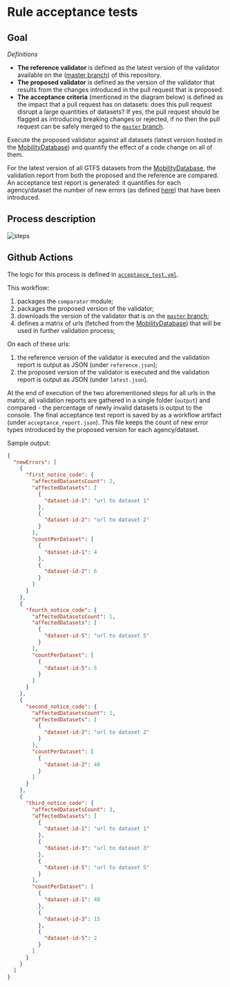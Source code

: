 # Rule acceptance tests 

## Goal

_Definitions_ 
- **The reference validator** is defined as the latest version of the validator available on the ([master branch](https://github.com/MobilityData/gtfs-validator/tree/master)) of this repository. 
- **The proposed validator** is defined as the version of the validator that results from the changes introduced in the pull request that is proposed.
- **The acceptance criteria** (mentioned in the diagram below) is defined as the impact that a pull request has on datasets: does this pull request disrupt a large quantities of datasets? If yes, the pull request should be flagged as introducing breaking changes or rejected, if no then the pull request can be safely merged to the [`master` branch](https://github.com/MobilityData/gtfs-validator/tree/master).       

Execute the proposed validator against all datasets (latest version hosted in the [MobilityDatabase](http://mobilitydatabase.org/wiki/Main_Page)) and quantify the effect of a code change on all of them.  

For the latest version of all GTFS datasets from the [MobilityDatabase](http://mobilitydatabase.org/wiki/Main_Page), the validation report from both the proposed and the reference are compared. An acceptance test report is generated: it quantifies for each agency/dataset the number of new errors (as defined [here](https://github.com/MobilityData/gtfs-validator/blob/master/RULES.md#definitions)) that have been introduced.
   
## Process description

![steps](https://user-images.githubusercontent.com/35747326/139877746-fd047437-38b3-44fa-aeb8-37d925c289e8.png)

## Github Actions

The logic for this process is defined in [`acceptance_test.yml`](../.github/workflows/acceptance_test.yml).

This workflow:
1. packages the `comparator` module;
1. packages the proposed version of the validator;
1. downloads the version of the validator that is on the [`master` branch](https://github.com/MobilityData/gtfs-validator/tree/master);
1. defines a matrix of urls (fetched from the [MobilityDatabase](http://mobilitydatabase.org/wiki/Main_Page)) that will be used in further validation process; 

On each of these urls:
1. the reference version of the validator is executed and the validation report is output as JSON (under `reference.json`);
1. the proposed version of the validator is executed and the validation report is output as JSON (under `latest.json`).

At the end of execution of the two aforementioned steps for all urls in the matrix, all validation reports are gathered in a single folder (`output`) and compared - the percentage of newly invalid datasets is output to the console.
The final acceptance test report is saved by as a workflow artifact (under `acceptance_report.json`). This file keeps the count of new error types introduced by the proposed version for each agency/dataset.

Sample output:
```json
{
  "newErrors": [
    {
      "first_notice_code": {
        "affectedDatasetsCount": 2,
        "affectedDatasets": [
          {
            "dataset-id-1": "url to dataset 1"
          },
          {
            "dataset-id-2": "url to dataset 2"
          }
        ],
        "countPerDataset": [
          {
            "dataset-id-1": 4
          },
          {
            "dataset-id-2": 6
          }
        ]
      }
    },
    {
      "fourth_notice_code": {
        "affectedDatasetsCount": 1,
        "affectedDatasets": [
          {
            "dataset-id-5": "url to dataset 5"
          }
        ],
        "countPerDataset": [
          {
            "dataset-id-5": 5
          }
        ]
      }
    },
    {
      "second_notice_code": {
        "affectedDatasetsCount": 1,
        "affectedDatasets": [
          {
            "dataset-id-2": "url to dataset 2"
          }
        ],
        "countPerDataset": [
          {
            "dataset-id-2": 40
          }
        ]
      }
    },
    {
      "third_notice_code": {
        "affectedDatasetsCount": 3,
        "affectedDatasets": [
          {
            "dataset-id-1": "url to dataset 1"
          },
          {
            "dataset-id-3": "url to dataset 3"
          },
          {
            "dataset-id-5": "url to dataset 5"
          }
        ],
        "countPerDataset": [
          {
            "dataset-id-1": 40
          },
          {
            "dataset-id-3": 15
          },
          {
            "dataset-id-5": 2
          }
        ]
      }
    }
  ]
}
```
